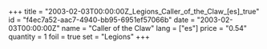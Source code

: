 +++
title = "2003-02-03T00:00:00Z_Legions_Caller_of_the_Claw_[es]_true"
id = "f4ec7a52-aac7-4940-bb95-6951ef57066b"
date = "2003-02-03T00:00:00Z"
name = "Caller of the Claw"
lang = ["es"]
price = "0.54"
quantity = 1
foil = true
set = "Legions"
+++
